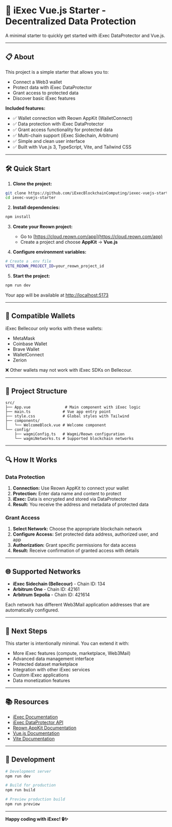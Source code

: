 # 🚀 iExec Vue.js Starter - Decentralized Data Protection

A minimal starter to quickly get started with iExec DataProtector and Vue.js.

---

## 📋 About

This project is a simple starter that allows you to:

- Connect a Web3 wallet
- Protect data with iExec DataProtector
- Grant access to protected data
- Discover basic iExec features

**Included features:**
- ✅ Wallet connection with Reown AppKit (WalletConnect)
- ✅ Data protection with iExec DataProtector
- ✅ Grant access functionality for protected data
- ✅ Multi-chain support (iExec Sidechain, Arbitrum)
- ✅ Simple and clean user interface
- ✅ Built with Vue.js 3, TypeScript, Vite, and Tailwind CSS

---

## 🛠️ Quick Start

1. **Clone the project:**
```bash
git clone https://github.com/iExecBlockchainComputing/iexec-vuejs-starter.git
cd iexec-vuejs-starter
```

2. **Install dependencies:**
```bash
npm install
```

3. **Create your Reown project:**
   - Go to [https://cloud.reown.com/app](https://cloud.reown.com/app)
   - Create a project and choose **AppKit** → **Vue.js**

4. **Configure environment variables:**
```bash
# Create a .env file
VITE_REOWN_PROJECT_ID=your_reown_project_id
```

5. **Start the project:**
```bash
npm run dev
```

Your app will be available at [http://localhost:5173](http://localhost:5173)

---

## 🧩 Compatible Wallets

iExec Bellecour only works with these wallets:

- MetaMask
- Coinbase Wallet
- Brave Wallet  
- WalletConnect
- Zerion

❌ Other wallets may not work with iExec SDKs on Bellecour.

---

## 📁 Project Structure

```
src/
├── App.vue               # Main component with iExec logic
├── main.ts              # Vue app entry point
├── style.css            # Global styles with Tailwind
├── components/
│   └── WelcomeBlock.vue # Welcome component
└── config/
    ├── wagmiConfig.ts   # Wagmi/Reown configuration
    └── wagmiNetworks.ts # Supported blockchain networks
```

---

## 🔍 How It Works

### Data Protection
1. **Connection:** Use Reown AppKit to connect your wallet
2. **Protection:** Enter data name and content to protect
3. **iExec:** Data is encrypted and stored via DataProtector
4. **Result:** You receive the address and metadata of protected data

### Grant Access
1. **Select Network:** Choose the appropriate blockchain network
2. **Configure Access:** Set protected data address, authorized user, and app
3. **Authorization:** Grant specific permissions for data access
4. **Result:** Receive confirmation of granted access with details

---

## 🌐 Supported Networks

- **iExec Sidechain (Bellecour)** - Chain ID: 134
- **Arbitrum One** - Chain ID: 42161
- **Arbitrum Sepolia** - Chain ID: 421614

Each network has different Web3Mail application addresses that are automatically configured.

---

## 🚀 Next Steps

This starter is intentionally minimal. You can extend it with:

- More iExec features (compute, marketplace, Web3Mail)
- Advanced data management interface
- Protected dataset marketplace
- Integration with other iExec services
- Custom iExec applications
- Data monetization features

---

## 📚 Resources

- [iExec Documentation](https://docs.iex.ec/)
- [iExec DataProtector API](https://docs.iex.ec/references/dataProtector)
- [Reown AppKit Documentation](https://docs.reown.com/appkit/vue/core/installation)
- [Vue.js Documentation](https://vuejs.org/)
- [Vite Documentation](https://vitejs.dev/)

---

## 🔧 Development

```bash
# Development server
npm run dev

# Build for production
npm run build

# Preview production build
npm run preview
```

---

**Happy coding with iExec! 🔒✨**
